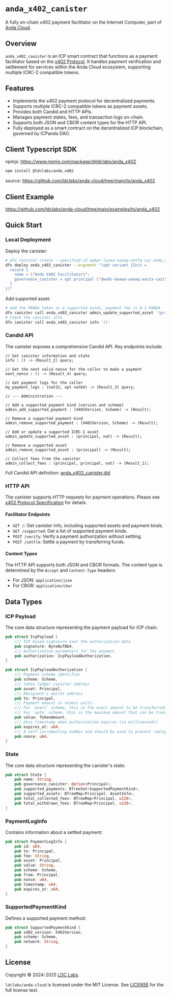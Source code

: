 # `anda_x402_canister`

A fully on-chain x402 payment facilitator on the Internet Computer, part of [Anda Cloud](https://github.com/ldclabs/anda-cloud).

## Overview

`anda_x402_canister` is an ICP smart contract that functions as a payment facilitator based on the [x402 Protocol](https://www.x402.org). It handles payment verification and settlement for services within the Anda Cloud ecosystem, supporting multiple ICRC-2 compatible tokens.

## Features

- Implements the x402 payment protocol for decentralized payments.
- Supports multiple ICRC-2 compatible tokens as payment assets.
- Provides both Candid and HTTP APIs.
- Manages payment states, fees, and transaction logs on-chain.
- Supports both JSON and CBOR content types for the HTTP API.
- Fully deployed as a smart contract on the decentralized ICP blockchain, governed by ICPanda DAO.

## Client Typescript SDK

npmjs: https://www.npmjs.com/package/@ldclabs/anda_x402

```bash
npm install @ldclabs/anda_x402
```

source: https://github.com/ldclabs/anda-cloud/tree/main/ts/anda_x402

## Client Example

https://github.com/ldclabs/anda-cloud/tree/main/examples/ts/anda_x402

## Quick Start

### Local Deployment

Deploy the canister:
```bash
# dfx canister create --specified-id ogkpr-lyaaa-aaaap-an5fq-cai anda_x402_canister
dfx deploy anda_x402_canister --argument "(opt variant {Init =
  record {
    name = \"Anda X402 Facilitator\";
    governance_canister = opt principal \"dwv6s-6aaaa-aaaaq-aacta-cai\";
  }
})"
```

Add supported asset:
```bash
# Add the PANDA token as a supported asset, payment fee is 0.1 PANDA
dfx canister call anda_x402_canister admin_update_supported_asset '(principal "druyg-tyaaa-aaaaq-aactq-cai", 10_000_000)'
# Check the canister info
dfx canister call anda_x402_canister info '()'
```

### Candid API

The canister exposes a comprehensive Candid API. Key endpoints include:

```did
// Get canister information and state
info : () -> (Result_2) query;

// Get the next valid nonce for the caller to make a payment
next_nonce : () -> (Result_4) query;

// Get payment logs for the caller
my_payment_logs : (nat32, opt nat64) -> (Result_3) query;

// --- Administration ---

// Add a supported payment kind (version and scheme)
admin_add_supported_payment : (X402Version, Scheme) -> (Result);

// Remove a supported payment kind
admin_remove_supported_payment : (X402Version, Scheme) -> (Result);

// Add or update a supported ICRC-1 asset
admin_update_supported_asset : (principal, nat) -> (Result);

// Remove a supported asset
admin_remove_supported_asset : (principal) -> (Result);

// Collect fees from the canister
admin_collect_fees : (principal, principal, nat) -> (Result_1);
```

Full Candid API definition: [anda_x402_canister.did](https://github.com/ldclabs/anda-cloud/tree/main/rs/anda_x402_canister/anda_x402_canister.did)

### HTTP API

The canister supports HTTP requests for payment operations. Please see [x402 Protocol Specification](https://github.com/coinbase/x402/blob/main/specs/x402-specification.md) for details.

#### Facilitator Endpoints

- `GET /`: Get canister info, including supported assets and payment kinds.
- `GET /supported`: Get a list of supported payment kinds.
- `POST /verify`: Verify a payment authorization without settling.
- `POST /settle`: Settle a payment by transferring funds.

#### Content Types

The HTTP API supports both JSON and CBOR formats. The content type is determined by the `Accept` and `Content-Type` headers:

- For JSON: `application/json`
- For CBOR: `application/cbor`

## Data Types

### ICP Payload

The core data structure representing the payment payload for ICP chain:

```rust
pub struct IcpPayload {
    /// ICP based signature over the authorization data
    pub signature: ByteBufB64,
    /// Authorization parameters for the payment
    pub authorization: IcpPayloadAuthorization,
}

pub struct IcpPayloadAuthorization {
    /// Payment scheme identifier
    pub scheme: Scheme,
    /// token ledger canister address
    pub asset: Principal,
    /// Recipient's wallet address
    pub to: Principal,
    /// Payment amount in atomic units.
    /// For `exact` scheme, this is the exact amount to be transferred.
    /// For `upto` scheme, this is the maximum amount that can be transferred.
    pub value: TokenAmount,
    /// Unix timestamp when authorization expires (in milliseconds)
    pub expires_at: u64,
    /// A self-incrementing number and should be used to prevent replay attacks.
    pub nonce: u64,
}
```

### State

The core data structure representing the canister's state:

```rust
pub struct State {
    pub name: String,
    pub governance_canister: Option<Principal>,
    pub supported_payments: BTreeSet<SupportedPaymentKind>,
    pub supported_assets: BTreeMap<Principal, AssetInfo>,
    pub total_collected_fees: BTreeMap<Principal, u128>,
    pub total_withdrawn_fees: BTreeMap<Principal, u128>,
}
```

### PaymentLogInfo

Contains information about a settled payment:

```rust
pub struct PaymentLogInfo {
    pub id: u64,
    pub to: Principal,
    pub fee: String,
    pub asset: Principal,
    pub value: String,
    pub scheme: Scheme,
    pub from: Principal,
    pub nonce: u64,
    pub timestamp: u64,
    pub expires_at: u64,
}
```

### SupportedPaymentKind

Defines a supported payment method:

```rust
pub struct SupportedPaymentKind {
    pub x402_version: X402Version,
    pub scheme: Scheme,
    pub network: String,
}
```

## License
Copyright © 2024-2025 [LDC Labs](https://github.com/ldclabs).

`ldclabs/anda-cloud` is licensed under the MIT License. See [LICENSE](../../LICENSE) for the full license text.
